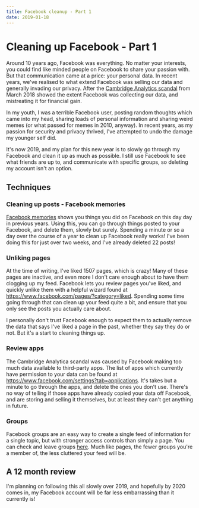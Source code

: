 ```yaml
---
title: Facebook cleanup - Part 1
date: 2019-01-18
---
```


# Cleaning up Facebook - Part 1

Around 10 years ago, Facebook was everything. No matter your interests, you could find like minded people on Facebook to share your passion with. But that communication came at a price: your personal data. In recent years, we've realised to what extend Facebook was selling our data and generally invading our privacy. After the [Cambridge Analytics scandal](https://www.nytimes.com/2018/04/04/us/politics/cambridge-analytica-scandal-fallout.html) from March 2018 showed the extent Facebook was collecting our data, and mistreating it for financial gain.

In my youth, I was a terrible Facebook user, posting random thoughts which came into my head, sharing loads of personal information and sharing weird memes (or what passed for memes in 2010, anyway). In recent years, as my passion for security and privacy thrived, I've attempted to undo the damage my younger self did.

It's now 2019, and my plan for this new year is to slowly go through my Facebook and clean it up as much as possible. I still use Facebook to see what friends are up to, and communicate with specific groups, so deleting my account isn't an option.

## Techniques

### Cleaning up posts - Facebook memories

[Facebook memories](https://www.facebook.com/help/439014052921484/) shows you things you did on Facebook on this day day in previous years. Using this, you can go through things posted to your Facebook, and delete them, slowly but surely. Spending a minute or so a day over the course of a year to clean up Facebook really works! I've been doing this for just over two weeks, and I've already deleted 22 posts!

### Unliking pages

At the time of writing, I've liked 1507 pages, which is crazy! Many of these pages are inactive, and even more I don't care enough about to have them clogging up my feed. Facebook lets you review pages you've liked, and quickly unlike them with a helpful wizard found at https://www.facebook.com/pages/?category=liked. Spending some time going through that can clean up your feed quite a bit, and ensure that you only see the posts you actually care about.

I personally don't trust Facebook enough to expect them to actually remove the data that says I've liked a page in the past, whether they say they do or not. But it's a start to cleaning things up.

### Review apps

The Cambridge Analytica scandal was caused by Facebook making too much data available to third-party apps. The list of apps which currently have permission to your data can be found at https://www.facebook.com/settings?tab=applications. It's takes but a minute to go through the apps, and delete the ones you don't use. There's no way of telling if those apps have already copied your data off Facebook, and are storing and selling it themselves, but at least they can't get anything in future.

### Groups

Facebook groups are an easy way to create a single feed of information for a single topic, but with stronger access controls than simply a page. You can check and leave groups [here](https://www.facebook.com/groups/). Much like pages, the fewer groups you're a member of, the less cluttered your feed will be.

## A 12 month review

I'm planning on following this all slowly over 2019, and hopefully by 2020 comes in, my Facebook account will be far less embarrassing than it currently is!
